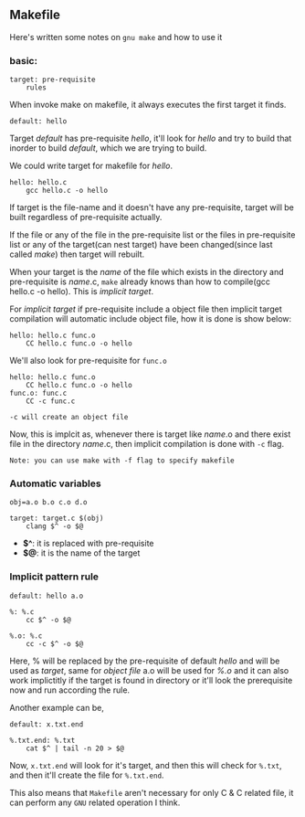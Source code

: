 ## Makefile


Here's written some notes on `gnu make` and how to use it

### basic:

```
target: pre-requisite
	rules
```

When invoke make on makefile, it always executes the first target it finds.

```
default: hello
```

Target _default_ has pre-requisite _hello_, it'll look for _hello_ and try to build that inorder to build _default_, which we are trying to build.

We could write target for makefile for _hello_.

```
hello: hello.c
	gcc hello.c -o hello
```

If target is the file-name and it doesn't have any pre-requisite, target will be built regardless of pre-requisite actually.

If the file or any of the file in the pre-requisite list or the files in pre-requisite list or any of the target(can nest target) have been changed(since last called _make_) then target will rebuilt.

When your target is the _name_ of the file which exists in the directory and pre-requisite is _name_.c, `make` already knows than how to compile(gcc hello.c -o hello). This is _implicit target_.

For _implicit target_ if pre-requisite include a object file then implicit target compilation will automatic include object file, how it is done is show below:

```
hello: hello.c func.o
	CC hello.c func.o -o hello
```

We'll also look for pre-requisite for `func.o`
```
hello: hello.c func.o
	CC hello.c func.o -o hello
func.o: func.c
	CC -c func.c
```

	-c will create an object file

Now, this is implcit as, whenever there is target like _name_.o and there exist file in the directory _name_.c, then implicit compilation is done with `-c` flag.

`Note: you can use make with -f flag to specify makefile`


### Automatic variables

```
obj=a.o b.o c.o d.o

target: target.c $(obj)
	clang $^ -o $@
```

* **$^**: it is replaced with pre-requisite
* **$@**: it is the name of the target

### Implicit pattern rule

```
default: hello a.o

%: %.c
	cc $^ -o $@

%.o: %.c
	cc -c $^ -o $@
```

Here, % will be replaced by the pre-requisite of default _hello_ and will be used as _target_, same for _object file_ a.o will be used for _%.o_ and it can also work implictitly if the target is found in directory or it'll look the prerequisite now and run according the rule.

Another example can be,

```
default: x.txt.end

%.txt.end: %.txt
	cat $^ | tail -n 20 > $@
```

Now, `x.txt.end` will look for it's target, and then this will check for `%.txt`, and then it'll create the file for `%.txt.end`.

This also means that `Makefile` aren't necessary for only C & C related file, it can perform any `GNU` related operation I think.
